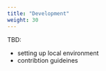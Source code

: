 ```yaml
---
title: "Development"
weight: 30
---
```


TBD:
* setting up local environment
* contribtion guideines
